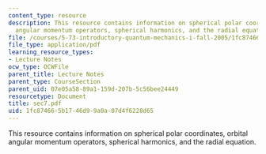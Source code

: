 ```yaml
---
content_type: resource
description: This resource contains information on spherical polar coordinates, orbital
  angular momentum operators, spherical harmonics, and the radial equation.
file: /courses/5-73-introductory-quantum-mechanics-i-fall-2005/1fc874665b1746d99a0a07d4f6228d65_sec7.pdf
file_type: application/pdf
learning_resource_types:
- Lecture Notes
ocw_type: OCWFile
parent_title: Lecture Notes
parent_type: CourseSection
parent_uid: 07e05a58-89a1-159d-207b-5c56bee24449
resourcetype: Document
title: sec7.pdf
uid: 1fc87466-5b17-46d9-9a0a-07d4f6228d65
---
```

This resource contains information on spherical polar coordinates, orbital angular momentum operators, spherical harmonics, and the radial equation.

